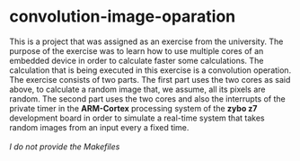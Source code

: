 # convolution-image-oparation

This is a project that was assigned as an exercise from the university. The purpose of the exercise was to learn how to use multiple cores of an embedded device in order to calculate faster some calculations. The calculation that is being executed in this exercise is a convolution operation. The exercise consists of two parts. The first part uses the two cores as said above, to calculate a random image that, we assume, all its pixels are random. The second part uses the two cores and also the interrupts of the private timer in the **ARM-Cortex** processing system of the **zybo z7** development board in order to simulate a real-time system that takes random images from an input every a fixed time.<br><br>
*I do not provide the Makefiles*
